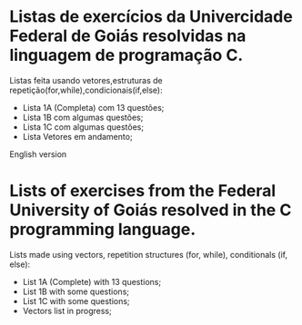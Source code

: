 # Listas de exercícios da Univercidade Federal de Goiás resolvidas na linguagem de programação C.
   Listas feita usando vetores,estruturas de repetição(for,while),condicionais(if,else):
* Lista 1A (Completa) com 13 questões;
* Lista 1B  com algumas questões;
* Lista 1C  com algumas questões;
* Lista Vetores em andamento;

English version
# Lists of exercises from the Federal University of Goiás resolved in the C programming language.
   Lists made using vectors, repetition structures (for, while), conditionals (if, else):
* List 1A (Complete) with 13 questions;
* List 1B with some questions;
* List 1C with some questions;
* Vectors list in progress;
